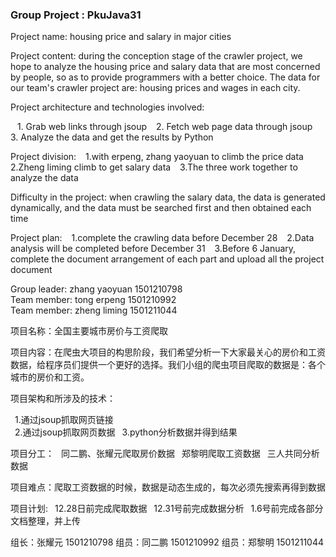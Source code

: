 ### Group Project : PkuJava31

Project name: housing price and salary in major cities

Project content: during the conception stage of the crawler project, we hope to analyze the housing price and salary data that are most concerned by people, so as to provide programmers with a better choice. The data for our team's crawler project are: housing prices and wages in each city.

Project architecture and technologies involved:

&ensp; 1. Grab web links through jsoup
&ensp; 2. Fetch web page data through jsoup
&ensp; 3. Analyze the data and get the results by Python

Project division: 
&ensp; 1.with erpeng, zhang yaoyuan to climb the price data
&ensp; 2.Zheng liming climb to get salary data
&ensp; 3.The three work together to analyze the data

Difficulty in the project: when crawling the salary data, the data is generated dynamically, and the data must be searched first and then obtained each time

Project plan: 
&ensp; 1.complete the crawling data before December 28
&ensp; 2.Data analysis will be completed before December 31
&ensp; 3.Before 6 January, complete the document arrangement of each part and upload all the project document

Group leader: zhang yaoyuan 1501210798  
Team member: tong erpeng 1501210992  
Team member: zheng liming 1501211044


项目名称：全国主要城市房价与工资爬取

项目内容：在爬虫大项目的构思阶段，我们希望分析一下大家最关心的房价和工资数据，给程序员们提供一个更好的选择。我们小组的爬虫项目爬取的数据是：各个城市的房价和工资。

项目架构和所涉及的技术：

&ensp;1.通过jsoup抓取网页链接  
&ensp;2.通过jsoup抓取网页数据
&ensp;3.python分析数据并得到结果
          
项目分工：
&ensp;同二鹏、张耀元爬取房价数据 
&ensp;郑黎明爬取工资数据
&ensp;三人共同分析数据

项目难点：爬取工资数据的时候，数据是动态生成的，每次必须先搜索再得到数据

项目计划: 
&ensp;12.28日前完成爬取数据
&ensp;12.31号前完成数据分析
&ensp;1.6号前完成各部分文档整理，并上传
         
         
组长：张耀元 1501210798 
组员：同二鹏 1501210992 
组员：郑黎明 1501211044 
